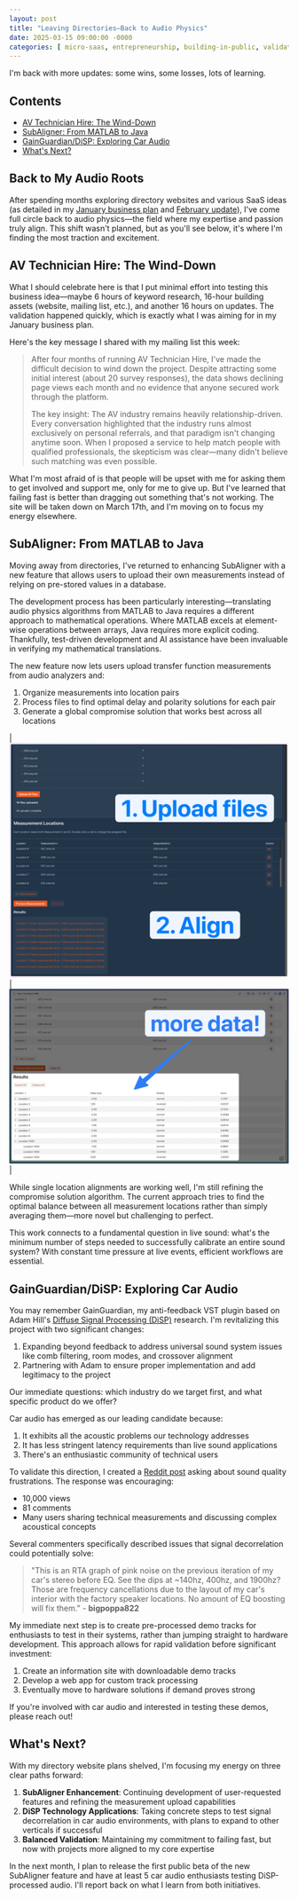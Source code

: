 ```yaml
---
layout: post
title: "Leaving Directories–Back to Audio Physics"
date: 2025-03-15 09:00:00 -0000
categories: [ micro-saas, entrepreneurship, building-in-public, validation, audio ]
---
```


I'm back with more updates: some wins, some losses, lots of learning.

## Contents

- [AV Technician Hire: The Wind-Down](#av-technician-hire-the-wind-down)
- [SubAligner: From MATLAB to Java](#subaligner-from-matlab-to-java)
- [GainGuardian/DiSP: Exploring Car Audio](#gainguardiandisp-exploring-car-audio)
- [What's Next?](#whats-next)

## Back to My Audio Roots

After spending months exploring directory websites and various SaaS ideas (as detailed in
my [January business plan](https://nathanlively.substack.com/p/building-a-profitable-micro-saas)
and [February update](https://nathanlively.substack.com/p/big-plans-fail-fast)), I've come full circle back to audio
physics—the field where my expertise and passion truly align. This shift wasn't planned, but as you'll see below, it's
where I'm finding the most traction and excitement.

## AV Technician Hire: The Wind-Down

What I should celebrate here is that I put minimal effort into testing this business idea—maybe 6 hours of keyword
research, 16-hour building assets (website, mailing list, etc.), and another 16 hours on updates. The validation
happened quickly, which is exactly what I was aiming for in my January business plan.

Here's the key message I shared with my mailing list this week:

> After four months of running AV Technician Hire, I've made the difficult decision to wind down the project. Despite
> attracting some initial interest (about 20 survey responses), the data shows declining page views each month and no
> evidence that anyone secured work through the platform.
>
> The key insight: The AV industry remains heavily relationship-driven. Every conversation highlighted that the industry
> runs almost exclusively on personal referrals, and that paradigm isn't changing anytime soon. When I proposed a service
> to help match people with qualified professionals, the skepticism was clear—many didn't believe such matching was even
> possible.

What I'm most afraid of is that people will be upset with me for asking them to get involved and support me, only for me
to give up. But I've learned that failing fast is better than dragging out something that's not working. The site will
be taken down on March 17th, and I'm moving on to focus my energy elsewhere.

## SubAligner: From MATLAB to Java

Moving away from directories, I've returned to enhancing SubAligner with a new feature that allows users to upload their
own measurements instead of relying on pre-stored values in a database.

The development process has been particularly interesting—translating audio physics algorithms from MATLAB to Java
requires a different approach to mathematical operations. Where MATLAB excels at element-wise operations between arrays,
Java requires more explicit coding. Thankfully, test-driven development and AI assistance have been invaluable in
verifying my mathematical translations.

The new feature now lets users upload transfer function measurements from audio analyzers and:

1. Organize measurements into location pairs
2. Process files to find optimal delay and polarity solutions for each pair
3. Generate a global compromise solution that works best across all locations

| ![first feature demo](/assets/images/2025/03/leaving-directories/2025-03-04%20at%2012.10.32.png) | ![feature demo update](/assets/images/2025/03/leaving-directories/2025-03-10%20at%2014.57.02@2x.png) |

While single location alignments are working well, I'm still refining the compromise solution algorithm. The current
approach tries to find the optimal balance between all measurement locations rather than simply averaging them—more
novel but challenging to perfect.

This work connects to a fundamental question in live sound: what's the minimum number of steps needed to successfully
calibrate an entire sound system? With constant time pressure at live events, efficient workflows are essential.

## GainGuardian/DiSP: Exploring Car Audio

You may remember GainGuardian, my anti-feedback VST plugin based on Adam
Hill's [Diffuse Signal Processing (DiSP)](https://adamjhill.com/2020/05/27/demo-diffuse-signal-processing-disp/)
research. I'm revitalizing this project with two significant changes:

1. Expanding beyond feedback to address universal sound system issues like comb filtering, room modes, and crossover
   alignment
2. Partnering with Adam to ensure proper implementation and add legitimacy to the project

Our immediate questions: which industry do we target first, and what specific product do we offer?

Car audio has emerged as our leading candidate because:

1. It exhibits all the acoustic problems our technology addresses
2. It has less stringent latency requirements than live sound applications
3. There's an enthusiastic community of technical users

To validate this direction, I created
a [Reddit post](https://www.reddit.com/r/CarAV/comments/1j5s8of/whats_your_biggest_sound_quality_frustration/) asking
about sound quality frustrations. The response was encouraging:

- 10,000 views
- 81 comments
- Many users sharing technical measurements and discussing complex acoustical concepts

Several commenters specifically described issues that signal decorrelation could potentially solve:

> "This is an RTA graph of pink noise on the previous iteration of my car's stereo before EQ. See the dips at ~140hz,
> 400hz, and 1900hz? Those are frequency cancellations due to the layout of my car's interior with the factory speaker
> locations. No amount of EQ boosting will fix them." - **bigpoppa822**

My immediate next step is to create pre-processed demo tracks for enthusiasts to test in their systems, rather than
jumping straight to hardware development. This approach allows for rapid validation before significant investment:

1. Create an information site with downloadable demo tracks
2. Develop a web app for custom track processing
3. Eventually move to hardware solutions if demand proves strong

If you're involved with car audio and interested in testing these demos, please reach out!

## What's Next?

With my directory website plans shelved, I'm focusing my energy on three clear paths forward:

1. **SubAligner Enhancement**: Continuing development of user-requested features and refining the measurement upload
   capabilities
2. **DiSP Technology Applications**: Taking concrete steps to test signal decorrelation in car audio environments, with
   plans to expand to other verticals if successful
3. **Balanced Validation**: Maintaining my commitment to failing fast, but now with projects more aligned to my core
   expertise

In the next month, I plan to release the first public beta of the new SubAligner feature and have at least 5 car audio
enthusiasts testing DiSP-processed audio. I'll report back on what I learn from both initiatives.